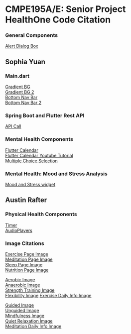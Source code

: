 # CMPE195A/E: Senior Project HealthOne Code Citation


### General Components
[Alert Dialog Box](https://api.flutter.dev/flutter/material/AlertDialog-class.html) <br />

## Sophia Yuan
### Main.dart
[Gradient BG](https://www.digitalocean.com/community/tutorials/flutter-flutter-gradient) <br />
[Gradient BG 2](https://api.flutter.dev/flutter/painting/LinearGradient-class.html) <br />
[Bottom Nav Bar]( https://www.youtube.com/watch?v=xoKqQjSDZ60&ab_channel=JohannesMilke) <br />
[Bottom Nav Bar 2](https://www.youtube.com/watch?v=elLkVWt7gRM&ab_channel=ProgrammingAddict) <br />

### Spring Boot and Flutter Rest API
[API Call](https://www.youtube.com/watch?v=GrDCFK6YhGo&ab_channel=Utter) <br />


### Mental Health Components

[Flutter Calendar](https://pub.dev/packages/table_calendar) <br />
[Flutter Calendar Youtube Tutorial](https://www.youtube.com/watch?v=KvaKVud0Jx0&ab_channel=ElaiShane) <br />
[Multiple Choice Selection]( https://material.io/components/dialogs/flutter#dialog-theming) <br />

### Mental Health: Mood and Stress Analysis
[Mood and Stress widget](https://giphy.com/gifs/lazy-corgi-do6dluZNcoY349BT8r) <br />


## Austin Rafter
### Physical Health Components

[Timer](https://www.youtube.com/watch?v=bjAsnIw3VCs) <br />
[AudioPlayers](https://pub.dev/packages/audioplayers) <br />

### Image Citations
[Exercise Page Image](https://media.giphy.com/media/TF6FLfa5NryGdEJcfY/giphy.gif) <br />
[Meditation Page Image](https://media.giphy.com/media/iLBQAlaft9NU4/giphy.gif) <br />
[Sleep Page Image](https://media.giphy.com/media/kIRicSBQwa23pYExQT/giphy.gif) <br />
[Nutrition Page Image](https://media.giphy.com/media/t9811uoqdhx9pQZx3z/giphy.gif) <br />

[Aerobic Image](https://media.giphy.com/media/Pu4gYo3wjgnucHTpM7/giphy.gif) <br />
[Anaerobic Image](https://media.giphy.com/media/6V0gq34gTrTcA/giphy.gif) <br />
[Strength Training Image](https://media.giphy.com/media/xT0xeNRxjPDexpjO9O/giphy.gif) <br />
[Flexibility Image](https://media.giphy.com/media/1sU6gMLrfd14s/giphy.gif)
[Exercise Daily Info Image](https://media.giphy.com/media/l0Ex0vixCGSTGS0ec/giphy.gif) <br />


[Guided Image](https://media.giphy.com/media/105D9aefNvprfG/giphy.gif) <br />
[Unguided Image](https://media.giphy.com/media/l4FGDAx6u3hthMhgI/giphy.gif) <br />
[Mindfulness Image](https://media.giphy.com/media/CSmmKAum8d1gZqwvmo/giphy.gif) <br />
[Quiet Relaxation Image](https://media.giphy.com/media/llJJsTA7J627AjNdHP/giphy.gif) <br />
[Meditation Daily Info Image](https://media.giphy.com/media/l4pTpY2fLm9eRGHMQ/giphy.gif) <br />
